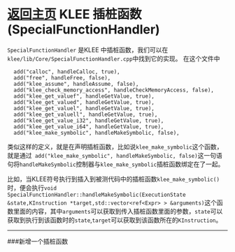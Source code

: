 [返回主页](../README.md)
KLEE 插桩函数 (SpecialFunctionHandler)
=========================
`SpecialFunctionHandler` 是KLEE 中插桩函数，我们可以在`klee/lib/Core/SpecialFunctionHandler.cpp`中找到它的实现。
在这个文件中
```
  add("calloc", handleCalloc, true),
  add("free", handleFree, false),
  add("klee_assume", handleAssume, false),
  add("klee_check_memory_access", handleCheckMemoryAccess, false),
  add("klee_get_valuef", handleGetValue, true),
  add("klee_get_valued", handleGetValue, true),
  add("klee_get_valuel", handleGetValue, true),
  add("klee_get_valuell", handleGetValue, true),
  add("klee_get_value_i32", handleGetValue, true),
  add("klee_get_value_i64", handleGetValue, true),
  add("klee_make_symbolic", handleMakeSymbolic, false),
```
类似这样的定义，就是在声明插桩函数，比如说`klee_make_symbolic`这个函数，就是通过` add("klee_make_symbolic", handleMakeSymbolic, false)`这一句语句将`handleMakeSymbolic`控制器与`klee_make_symbolic`插桩函数绑定在了一起。

比如，当KLEE符号执行到插入到被测代码中的插桩函数`klee_make_symbolic()`时，便会执行`void SpecialFunctionHandler::handleMakeSymbolic(ExecutionState &state,KInstruction *target,std::vector<ref<Expr> > &arguments)`这个函数里面的内容，其中`arguments`可以获取到传入插桩函数里面的参数，`state`可以获取到执行到该函数时的`state`,`target`可以获取到该函数所在的`KInstruction`。

-------
###新增一个插桩函数

